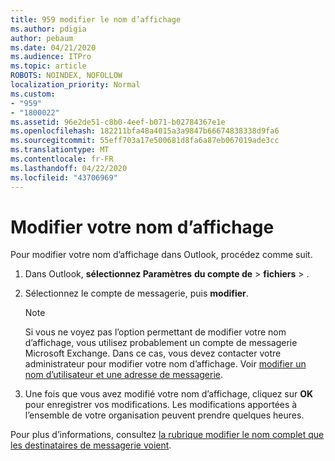 ```yaml
---
title: 959 modifier le nom d’affichage
ms.author: pdigia
author: pebaum
ms.date: 04/21/2020
ms.audience: ITPro
ms.topic: article
ROBOTS: NOINDEX, NOFOLLOW
localization_priority: Normal
ms.custom:
- "959"
- "1800022"
ms.assetid: 96e2de51-c8b0-4eef-b071-b02784367e1e
ms.openlocfilehash: 182211bfa48a4015a3a9847b66674838338d9fa6
ms.sourcegitcommit: 55eff703a17e500681d8fa6a87eb067019ade3cc
ms.translationtype: MT
ms.contentlocale: fr-FR
ms.lasthandoff: 04/22/2020
ms.locfileid: "43706969"
---
```

# <a name="change-your-display-name"></a>Modifier votre nom d’affichage
  
Pour modifier votre nom d’affichage dans Outlook, procédez comme suit.
  
1. Dans Outlook, **sélectionnez Paramètres** **du compte de** \> **fichiers** \> .

2. Sélectionnez le compte de messagerie, puis **modifier**.

    > [!NOTE]
    > Si vous ne voyez pas l’option permettant de modifier votre nom d’affichage, vous utilisez probablement un compte de messagerie Microsoft Exchange. Dans ce cas, vous devez contacter votre administrateur pour modifier votre nom d’affichage. Voir [modifier un nom d’utilisateur et une adresse de messagerie](https://docs.microsoft.com/office365/admin/add-users/change-a-user-name-and-email-address).
  
3. Une fois que vous avez modifié votre nom d’affichage, cliquez sur **OK** pour enregistrer vos modifications. Les modifications apportées à l’ensemble de votre organisation peuvent prendre quelques heures.

Pour plus d’informations, consultez [la rubrique modifier le nom complet que les destinataires de messagerie voient](https://support.office.com/article/2b53331a-ba2a-4803-88dc-ac9fe376c8a9.aspx).
  